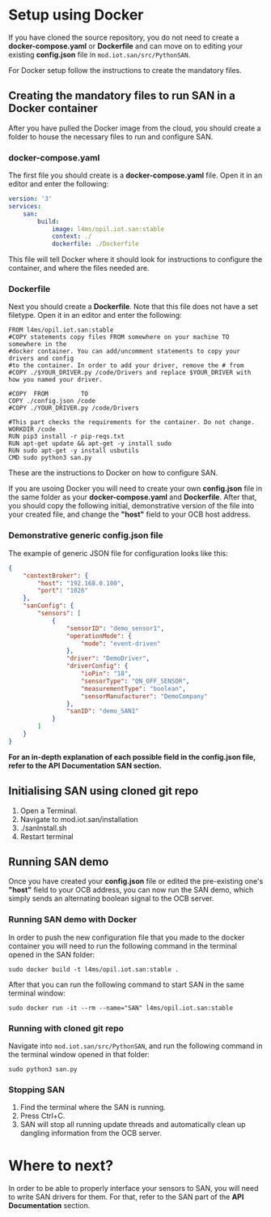# Setup using Docker
If you have cloned the source repository, you do not need to create a **docker-compose.yaml** or **Dockerfile** and can move on to editing your existing **config.json** file in `mod.iot.san/src/PythonSAN`.

For Docker setup follow the instructions to create the mandatory files.
## Creating the mandatory files to run SAN in a Docker container

After you have pulled the Docker image from the cloud, you should create a folder to house the necessary files to run and configure SAN.

### docker-compose.yaml
The first file you should create is a **docker-compose.yaml** file. Open it in an editor and enter the following:

```yml
version: '3'
services:
    san:
        build:
            image: l4ms/opil.iot.san:stable
            context: ./
            dockerfile: ./Dockerfile
```

This file will tell Docker where it should look for instructions to configure the container, and where the files needed are.

### Dockerfile
Next you should create a **Dockerfile**. Note that this file does not have a set filetype. Open it in an editor and enter the following:

```
FROM l4ms/opil.iot.san:stable
#COPY statements copy files FROM somewhere on your machine TO somewhere in the 
#docker container. You can add/uncomment statements to copy your drivers and config 
#to the container. In order to add your driver, remove the # from #COPY ./$YOUR_DRIVER.py /code/Drivers and replace $YOUR_DRIVER with how you named your driver.

#COPY  FROM         TO
COPY ./config.json /code
#COPY ./YOUR_DRIVER.py /code/Drivers

#This part checks the requirements for the container. Do not change.
WORKDIR /code
RUN pip3 install -r pip-reqs.txt
RUN apt-get update && apt-get -y install sudo
RUN sudo apt-get -y install usbutils
CMD sudo python3 san.py
```

These are the instructions to Docker on how to configure SAN.

If you are usoing Docker you will need to create your own **config.json** file in the same folder as your **docker-compose.yaml** and **Dockerfile**.
After that, you should copy the following initial, demonstrative version of the file into your created file, and change the **"host"** field to your OCB host address.

### Demonstrative generic config.json file

The example of generic JSON file for configuration looks like this:
```json
{
    "contextBroker": {
        "host": "192.168.0.100",
        "port": "1026"
    },
    "sanConfig": {
        "sensors": [
            {
                "sensorID": "demo_sensor1",
                "operationMode": {
                    "mode": "event-driven"
                },    
                "driver": "DemoDriver",
                "driverConfig": {
                    "ioPin": "18",
                    "sensorType": "ON_OFF_SENSOR",
                    "measurementType": "boolean",
                    "sensorManufacturer": "DemoCompany"
                },
                "sanID": "demo_SAN1"
            }
        ]
    }
}
```
**For an in-depth explanation of each possible field in the config.json file, refer to the API Documentation SAN section.** 

## Initialising SAN using cloned git repo

1) Open a Terminal.
2) Navigate to mod.iot.san/installation
3) ./sanInstall.sh
4) Restart terminal

## Running SAN demo

Once you have created your **config.json** file or edited the pre-existing one's **"host"** field to your OCB address, you can now run the SAN demo, which simply sends an alternating boolean signal to the OCB server.

### Running SAN demo with Docker

In order to push the new configuration file that you made to the docker container you will need to run the following command in the terminal opened in the SAN folder:

`sudo docker build -t l4ms/opil.iot.san:stable .`

After that you can run the following command to start SAN in the same terminal window:

`sudo docker run -it --rm --name="SAN" l4ms/opil.iot.san:stable`

### Running with cloned git repo

Navigate into `mod.iot.san/src/PythonSAN`, and run the following command in the terminal window opened in that folder:

`sudo python3 san.py`

### Stopping SAN
1) Find the terminal where the SAN is running.
2) Press Ctrl+C.
3) SAN will stop all running update threads and automatically clean up dangling information from the OCB server.

# Where to next?

In order to be able to properly interface your sensors to SAN, you will need to write SAN drivers for them. For that, refer to the SAN part of the **API Documentation** section.